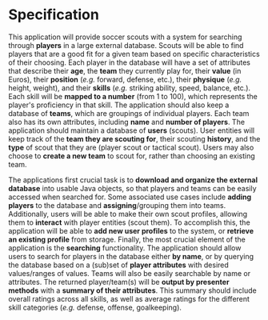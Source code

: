 # Specification

This application will provide soccer scouts with a system for searching through **players** in a large external database. 
Scouts will be able to find players that are a good fit for a given team based on specific characteristics of their choosing.
Each player in the database will have a set of attributes that describe their **age**, the **team** they currently play for,
their **value** (in Euros), their **position** (*e.g.* forward, defense, etc.), their **physique** (*e.g.* height, weight), 
and their **skills** (*e.g.* striking ability, speed, balance, etc.). 
Each skill will be **mapped to a number** (from 1 to 100), which represents the player's proficiency in that skill.
The application should also keep a database of **teams**, which are groupings of individual players. 
Each team also has its own attributes, including **name** and **number of players**. 
The application should maintain a database of **users** (scouts).
User entities will keep track of the **team they are scouting for**, their scouting **history**, 
and the **type** of scout that they are (player scout or tactical scout).
Users may also choose to **create a new team** to scout for, rather than choosing an existing team.

The applications first crucial task is to **download and organize the external database** into usable Java objects, 
so that players and teams can be easily accessed when searched for. 
Some associated use cases include **adding players** to the database and **assigning**/grouping them into teams. 
Additionally, users will be able to make their own scout profiles, allowing them to **interact** with player entities (scout them). 
To accomplish this, the application will be able to **add new user profiles** to the system, or **retrieve an existing profile** from storage. 
Finally, the most crucial element of the application is the **searching** functionality. 
The application should allow users to search for players in the database either **by name**, 
or by querying the database based on a (sub)set of **player attributes** with desired values/ranges of values. 
Teams will also be easily searchable by name or attributes.
The returned player/team(s) will be **output by presenter methods** with a **summary of their attributes**.
This summary should include overall ratings across all skills, 
as well as average ratings for the different skill categories (*e.g.* defense, offense, goalkeeping).
